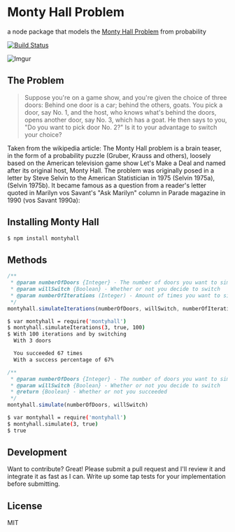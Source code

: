 


# Monty Hall Problem

a node package that models the [Monty Hall Problem](https://www.wikiwand.com/en/Monty_Hall_problem) from probability


[![Build Status](https://travis-ci.org/rauljordan/montyhall.js.svg?branch=master)](https://travis-ci.org/rauljordan/montyhall.js)


![Imgur](https://upload.wikimedia.org/wikipedia/commons/thumb/3/3f/Monty_open_door.svg/440px-Monty_open_door.svg.png)

## The Problem

> Suppose you're on a game show, and you're given the choice of three doors: Behind one door is
> a car; behind the others, goats. You pick a door, say No. 1, and the host, who knows what's
> behind the doors, opens another door, say No. 3, which has a goat. He then says to you, "Do
> you want to pick door No. 2?" Is it to your advantage to switch your choice?

Taken from the wikipedia article: The Monty Hall problem is a brain teaser, in the form of a probability puzzle (Gruber, Krauss and others), loosely based on the American television game show Let's Make a Deal and named after its original host, Monty Hall. The problem was originally posed in a letter by Steve Selvin to the American Statistician in 1975 (Selvin 1975a), (Selvin 1975b). It became famous as a question from a reader's letter quoted in Marilyn vos Savant's "Ask Marilyn" column in Parade magazine in 1990 (vos Savant 1990a):


## Installing Monty Hall

```sh
$ npm install montyhall
```

## Methods

```javascript
/**
 * @param numberOfDoors {Integer} - The number of doors you want to simulate
 * @param willSwitch {Boolean} - Whether or not you decide to switch
 * @param numberOfIterations (Integer) - Amount of times you want to simulate it
 */
montyhall.simulateIterations(numberOfDoors, willSwitch, numberOfIterations)
```


```sh
$ var montyhall = require('montyhall')
$ montyhall.simulateIterations(3, true, 100)
$ With 100 iterations and by switching
  With 3 doors

  You succeeded 67 times
  With a success percentage of 67%
```

```javascript
/**
 * @param numberOfDoors {Integer} - The number of doors you want to simulate
 * @param willSwitch {Boolean} - Whether or not you decide to switch
 * @return {Boolean} - Whether or not you succeeded
 */
montyhall.simulate(numberOfDoors, willSwitch)
```

```sh
$ var montyhall = require('montyhall')
$ montyhall.simulate(3, true)
$ true
```

## Development

Want to contribute? Great! Please submit a pull request and I'll review it and integrate it as fast as I can. Write up some tap tests for your implementation before submitting.


License
----

MIT
